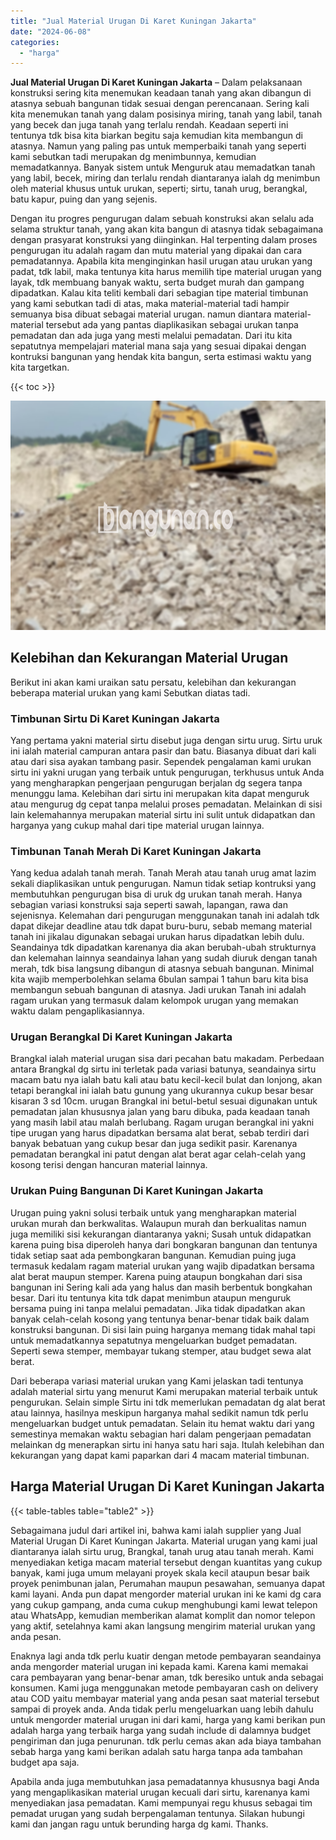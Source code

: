 ```yaml
---
title: "Jual Material Urugan Di Karet Kuningan Jakarta"
date: "2024-06-08"
categories: 
  - "harga"
---
```


**Jual Material Urugan Di Karet Kuningan Jakarta** – Dalam pelaksanaan konstruksi sering kita menemukan keadaan tanah yang akan dibangun di atasnya sebuah bangunan tidak sesuai dengan perencanaan. Sering kali kita menemukan tanah yang dalam posisinya miring, tanah yang labil, tanah yang becek dan juga tanah yang terlalu rendah. Keadaan seperti ini tentunya tdk bisa kita biarkan begitu saja kemudian kita membangun di atasnya. Namun yang paling pas untuk memperbaiki tanah yang seperti kami sebutkan tadi merupakan dg menimbunnya, kemudian memadatkannya. Banyak sistem untuk Menguruk atau memadatkan tanah yang labil, becek, miring dan terlalu rendah diantaranya ialah dg menimbun oleh material khusus untuk urukan, seperti; sirtu, tanah urug, berangkal, batu kapur, puing dan yang sejenis.

Dengan itu progres pengurugan dalam sebuah konstruksi akan selalu ada selama struktur tanah, yang akan kita bangun di atasnya tidak sebagaimana dengan prasyarat konstruksi yang diinginkan. Hal terpenting dalam proses pengurugan itu adalah ragam dan mutu material yang dipakai dan cara pemadatannya. Apabila kita menginginkan hasil urugan atau urukan yang padat, tdk labil, maka tentunya kita harus memilih tipe material urugan yang layak, tdk membuang banyak waktu, serta budget murah dan gampang dipadatkan. Kalau kita teliti kembali dari sebagian tipe material timbunan yang kami sebutkan tadi di atas, maka material-material tadi hampir semuanya bisa dibuat sebagai material urugan. namun diantara material-material tersebut ada yang pantas diaplikasikan sebagai urukan tanpa pemadatan dan ada juga yang mesti melalui pemadatan. Dari itu kita sepatutnya mempelajari material mana saja yang sesuai dipakai dengan kontruksi bangunan yang hendak kita bangun, serta estimasi waktu yang kita targetkan.

{{< toc >}}

![Jual Material Urugan Di Karet Kuningan Jakarta](/images/jual-urugan-39.png)

## Kelebihan dan Kekurangan Material Urugan

Berikut ini akan kami uraikan satu persatu, kelebihan dan kekurangan beberapa material urukan yang kami Sebutkan diatas tadi.

### Timbunan Sirtu Di Karet Kuningan Jakarta

Yang pertama yakni material sirtu disebut juga dengan sirtu urug. Sirtu uruk ini ialah material campuran antara pasir dan batu. Biasanya dibuat dari kali atau dari sisa ayakan tambang pasir. Sependek pengalaman kami urukan sirtu ini yakni urugan yang terbaik untuk pengurugan, terkhusus untuk Anda yang mengharapkan pengerjaan pengurugan berjalan dg segera tanpa menunggu lama. Kelebihan dari sirtu ini merupakan kita dapat menguruk atau mengurug dg cepat tanpa melalui proses pemadatan. Melainkan di sisi lain kelemahannya merupakan material sirtu ini sulit untuk didapatkan dan harganya yang cukup mahal dari tipe material urugan lainnya.

### Timbunan Tanah Merah Di Karet Kuningan Jakarta

Yang kedua adalah tanah merah. Tanah Merah atau tanah urug amat lazim sekali diaplikasikan untuk pengurugan. Namun tidak setiap kontruksi yang membutuhkan pengurugan bisa di uruk dg urukan tanah merah. Hanya sebagian variasi konstruksi saja seperti sawah, lapangan, rawa dan sejenisnya. Kelemahan dari pengurugan menggunakan tanah ini adalah tdk dapat dikejar deadline atau tdk dapat buru-buru, sebab memang material tanah ini jikalau digunakan sebagai urukan harus dipadatkan lebih dulu. Seandainya tdk dipadatkan karenanya dia akan berubah-ubah strukturnya dan kelemahan lainnya seandainya lahan yang sudah diuruk dengan tanah merah, tdk bisa langsung dibangun di atasnya sebuah bangunan. Minimal kita wajib memperbolehkan selama 6bulan sampai 1 tahun baru kita bisa membangun sebuah bangunan di atasnya. Jadi urukan Tanah ini adalah ragam urukan yang termasuk dalam kelompok urugan yang memakan waktu dalam pengaplikasiannya.

### Urugan Berangkal Di Karet Kuningan Jakarta

Brangkal ialah material urugan sisa dari pecahan batu makadam. Perbedaan antara Brangkal dg sirtu ini terletak pada variasi batunya, seandainya sirtu macam batu nya ialah batu kali atau batu kecil-kecil bulat dan lonjong, akan tetapi berangkal ini ialah batu gunung yang ukurannya cukup besar besar kisaran 3 sd 10cm. urugan Brangkal ini betul-betul sesuai digunakan untuk pemadatan jalan khususnya jalan yang baru dibuka, pada keadaan tanah yang masih labil atau malah berlubang. Ragam urugan berangkal ini yakni tipe urugan yang harus dipadatkan bersama alat berat, sebab terdiri dari banyak bebatuan yang cukup besar dan juga sedikit pasir. Karenanya pemadatan berangkal ini patut dengan alat berat agar celah-celah yang kosong terisi dengan hancuran material lainnya.

### Urukan Puing Bangunan Di Karet Kuningan Jakarta

Urugan puing yakni solusi terbaik untuk yang mengharapkan material urukan murah dan berkwalitas. Walaupun murah dan berkualitas namun juga memiliki sisi kekurangan diantaranya yakni; Susah untuk didapatkan karena puing bisa diperoleh hanya dari bongkaran bangunan dan tentunya tidak setiap saat ada pembongkaran bangunan. Kemudian puing juga termasuk kedalam ragam material urukan yang wajib dipadatkan bersama alat berat maupun stemper. Karena puing ataupun bongkahan dari sisa bangunan ini Sering kali ada yang halus dan masih berbentuk bongkahan besar. Dari itu tentunya kita tdk dapat menimbun ataupun menguruk bersama puing ini tanpa melalui pemadatan. Jika tidak dipadatkan akan banyak celah-celah kosong yang tentunya benar-benar tidak baik dalam konstruksi bangunan. Di sisi lain puing harganya memang tidak mahal tapi untuk memadatkannya sepatutnya mengeluarkan budget pemadatan. Seperti sewa stemper, membayar tukang stemper, atau budget sewa alat berat.

Dari beberapa variasi material urukan yang Kami jelaskan tadi tentunya adalah material sirtu yang menurut Kami merupakan material terbaik untuk pengurukan. Selain simple Sirtu ini tdk memerlukan pemadatan dg alat berat atau lainnya, hasilnya meskipun harganya mahal sedikit namun tdk perlu mengeluarkan budget untuk pemadatan. Selain itu hemat waktu dari yang semestinya memakan waktu sebagian hari dalam pengerjaan pemadatan melainkan dg menerapkan sirtu ini hanya satu hari saja. Itulah kelebihan dan kekurangan yang dapat kami paparkan dari 4 macam material timbunan.

## Harga Material Urugan Di Karet Kuningan Jakarta

{{< table-tables table="table2" >}}

Sebagaimana judul dari artikel ini, bahwa kami ialah supplier yang Jual Material Urugan Di Karet Kuningan Jakarta. Material urugan yang kami jual diantaranya ialah sirtu urug, Brangkal, tanah urug atau tanah merah. Kami menyediakan ketiga macam material tersebut dengan kuantitas yang cukup banyak, kami juga umum melayani proyek skala kecil ataupun besar baik proyek penimbunan jalan, Perumahan maupun pesawahan, semuanya dapat kami layani. Anda pun dapat mengorder material urukan ini ke kami dg cara yang cukup gampang, anda cuma cukup menghubungi kami lewat telepon atau WhatsApp, kemudian memberikan alamat komplit dan nomor telepon yang aktif, setelahnya kami akan langsung mengirim material urukan yang anda pesan.

Enaknya lagi anda tdk perlu kuatir dengan metode pembayaran seandainya anda mengorder material urugan ini kepada kami. Karena kami memakai cara pembayaran yang benar-benar aman, tdk beresiko untuk anda sebagai konsumen. Kami juga menggunakan metode pembayaran cash on delivery atau COD yaitu membayar material yang anda pesan saat material tersebut sampai di proyek anda. Anda tidak perlu mengeluarkan uang lebih dahulu untuk mengorder material urugan ini dari kami, harga yang kami berikan pun adalah harga yang terbaik harga yang sudah include di dalamnya budget pengiriman dan juga penurunan. tdk perlu cemas akan ada biaya tambahan sebab harga yang kami berikan adalah satu harga tanpa ada tambahan budget apa saja.

Apabila anda juga membutuhkan jasa pemadatannya khususnya bagi Anda yang mengaplikasikan material urugan kecuali dari sirtu, karenanya kami menyediakan jasa pemadatan. Kami mempunyai regu khusus sebagai tim pemadat urugan yang sudah berpengalaman tentunya. Silakan hubungi kami dan jangan ragu untuk berunding harga dg kami. Thanks.
